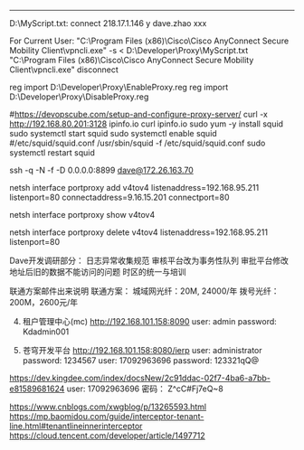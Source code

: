 ----------------------------------------------------
D:\MyScript.txt:
connect 218.17.1.146
y
dave.zhao
xxx

For Current User:
"C:\Program Files (x86)\Cisco\Cisco AnyConnect Secure Mobility Client\vpncli.exe" -s < D:\Developer\Proxy\MyScript.txt
"C:\Program Files (x86)\Cisco\Cisco AnyConnect Secure Mobility Client\vpncli.exe" disconnect

reg import D:\Developer\Proxy\EnableProxy.reg
reg import D:\Developer\Proxy\DisableProxy.reg

#https://devopscube.com/setup-and-configure-proxy-server/
curl -x http://192.168.80.201:3128 ipinfo.io
curl ipinfo.io
sudo yum -y install squid
sudo systemctl start squid
sudo systemctl enable squid
#/etc/squid/squid.conf
/usr/sbin/squid -f /etc/squid/squid.conf
sudo systemctl restart squid

ssh -q -N -f -D 0.0.0.0:8899 dave@172.26.163.70

netsh interface portproxy add v4tov4 listenaddress=192.168.95.211 listenport=80 connectaddress=9.16.15.201 connectport=80

netsh interface portproxy show v4tov4

netsh interface portproxy delete v4tov4 listenaddress=192.168.95.211 listenport=80



Dave开发调研部分：
日志异常收集规范
审核平台改为事务性队列
审批平台修改地址后旧的数据不能访问的问题
时区的统一与培训


联通方案邮件出来说明 
联通方案：
城域网光纤：20M, 24000/年
拨号光纤：200M，2600元/年


4. 租户管理中心(mc)
http://192.168.101.158:8090
user: admin
password:  Kdadmin001

5. 苍穹开发平台
http://192.168.101.158:8080/ierp
user: administrator
password:  1234567
user:  17092963696
password:  123321qQ@

https://dev.kingdee.com/index/docsNew/2c91ddac-02f7-4ba6-a7bb-e81589681624
user: 17092963696
密码： Z^cC#Fj7eQ~8

https://www.cnblogs.com/xwgblog/p/13265593.html
https://mp.baomidou.com/guide/interceptor-tenant-line.html#tenantlineinnerinterceptor
https://cloud.tencent.com/developer/article/1497712



